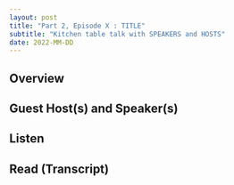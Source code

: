 ```yaml
---
layout: post
title: "Part 2, Episode X : TITLE"
subtitle: "Kitchen table talk with SPEAKERS and HOSTS"
date: 2022-MM-DD
---
```


## Overview

## Guest Host(s) and Speaker(s) 
<!-- (pluralize as needed) -->

## Listen
<!-- include links to podcast places + embedded audio -->

## Read (Transcript)
